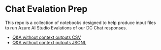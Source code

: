 # Chat Evalation Prep

This repo is a collection of notebooks designed to help produce input files to run Azure AI Studio Evalations of our DC Chat responses.

- [Q&A without context outputs CSV](QANoContextToCsv.ipynb)
- [Q&A without context outputs JSONL](QANoContextToJsonL.ipynb)